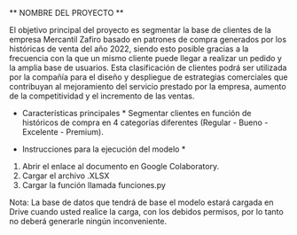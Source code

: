 ** NOMBRE DEL PROYECTO ** 

El objetivo principal del proyecto es segmentar la base de clientes de la empresa Mercantil Zafiro basado en patrones de compra generados por los históricas de venta del año 2022, siendo esto posible gracias a la frecuencia con la que un mismo cliente puede llegar a realizar un pedido y la amplia base de usuarios. Esta clasificación de clientes podrá ser utilizada por la compañía para el diseño y despliegue de estrategias comerciales que contribuyan al mejoramiento del servicio prestado por la empresa, aumento de la competitividad y el incremento de las ventas.

* Características principales *
Segmentar clientes en función de históricos de compra en 4 categorías diferentes (Regular - Bueno - Excelente - Premium).

* Instrucciones para la ejecución del modelo *
1. Abrir el enlace al documento en Google Colaboratory.
2. Cargar el archivo .XLSX
3. Cargar la función llamada funciones.py

Nota: La base de datos que tendrá de base el modelo estará cargada en Drive cuando usted realice la carga, con los debidos permisos, por lo tanto no deberá generarle ningún inconveniente.

